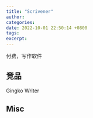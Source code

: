 ```yaml
---
title: "Scrivener"
author: 
categories: 
date: 2022-10-01 22:50:14 +0800
tags: 
excerpt: 
---
```


付费，写作软件






## 竞品

Gingko Writer





## Misc



